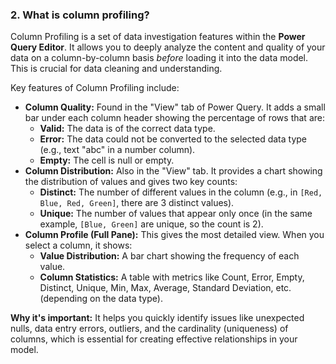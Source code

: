 ### 2. What is column profiling?

Column Profiling is a set of data investigation features within the **Power Query Editor**. It allows you to deeply analyze the content and quality of your data on a column-by-column basis _before_ loading it into the data model. This is crucial for data cleaning and understanding.

Key features of Column Profiling include:

- **Column Quality:** Found in the "View" tab of Power Query. It adds a small bar under each column header showing the percentage of rows that are:
    - **Valid:** The data is of the correct data type.
    - **Error:** The data could not be converted to the selected data type (e.g., text "abc" in a number column).
    - **Empty:** The cell is null or empty.
- **Column Distribution:** Also in the "View" tab. It provides a chart showing the distribution of values and gives two key counts:
    - **Distinct:** The number of different values in the column (e.g., in `[Red, Blue, Red, Green]`, there are 3 distinct values).
    - **Unique:** The number of values that appear only once (in the same example, `[Blue, Green]` are unique, so the count is 2).
- **Column Profile (Full Pane):** This gives the most detailed view. When you select a column, it shows:
    - **Value Distribution:** A bar chart showing the frequency of each value.
    - **Column Statistics:** A table with metrics like Count, Error, Empty, Distinct, Unique, Min, Max, Average, Standard Deviation, etc. (depending on the data type).

**Why it's important:** It helps you quickly identify issues like unexpected nulls, data entry errors, outliers, and the cardinality (uniqueness) of columns, which is essential for creating effective relationships in your model.
